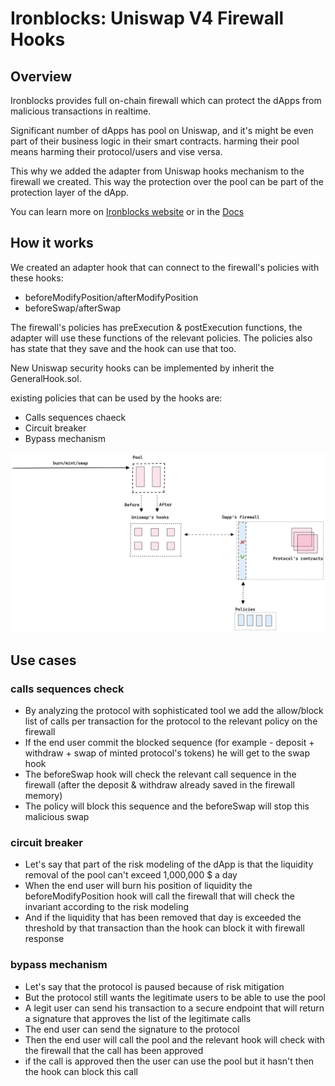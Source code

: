 # Ironblocks: Uniswap V4 Firewall Hooks  

## Overview 
Ironblocks provides full on-chain firewall which can protect the dApps from malicious transactions in realtime.

Significant number of dApps has pool on Uniswap, and it's might be even part of their business logic in their smart contracts.
harming their pool means harming their protocol/users and vise versa.

This why we added the adapter from Uniswap hooks mechanism to the firewall we created.
This way the protection over the pool can be part of the protection layer of the dApp.

You can learn more on [Ironblocks website](https://ironblocks.com) or in the [Docs](https://ironblocks.readme.io/docs) 

## How it works
We created an adapter hook that can connect to the firewall's policies with these hooks:
- beforeModifyPosition/afterModifyPosition
- beforeSwap/afterSwap

The firewall's policies has preExecution & postExecution functions, the adapter will use these functions of the relevant policies.
The policies also has state that they save and the hook can use that too.

New Uniswap security hooks can be implemented by inherit the GeneralHook.sol.

existing policies that can be used by the hooks are:
- Calls sequences chaeck
- Circuit breaker
- Bypass mechanism

![diagram-firewall hook](https://github.com/ironblocks/onchain-firewall/blob/main/contracts/uniswap-hooks/general_uniswap_hook.png)

## Use cases

### calls sequences check

- By analyzing the protocol with sophisticated tool we add the allow/block list of calls per transaction for the protocol to the relevant policy on the firewall
- If the end user commit the blocked sequence (for example - deposit + withdraw + swap of minted protocol's tokens) he will get to the swap hook
- The beforeSwap hook will check the relevant call sequence in the firewall (after the deposit & withdraw already saved in the firewall memory)
- The policy will block this sequence and the beforeSwap will stop this malicious swap

### circuit breaker

- Let's say that part of the risk modeling of the dApp is that the liquidity removal of the pool can't exceed 1,000,000 $ a day
- When the end user will burn his position of liquidity the beforeModifyPosition hook will call the firewall that will check the invariant according to the risk modeling
- And if the liquidity that has been removed that day is exceeded the threshold by that transaction than the hook can block it with firewall response

### bypass mechanism

- Let's say that the protocol is paused because of risk mitigation
- But the protocol still wants the legitimate users to be able to use the pool
- A legit user can send his transaction to a secure endpoint that will return a signature that approves the list of the legitimate calls
- The end user can send the signature to the protocol
- Then the end user will call the pool and the relevant hook will check with the firewall that the call has been approved
- if the call is approved then the user can use the pool but it hasn't then the hook can block this call
